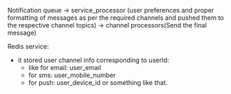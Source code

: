 Notification queue -> service_processor (user preferences and proper formatting of messages as per the required channels and pushed them to the respective channel topics) -> channel processors(Send the final message)

Redis service:
- it stored user channel info corresponding to userId:
    - like for email: user_email
    - for sms: user_mobile_number
    - for push: user_device_id or something like that.